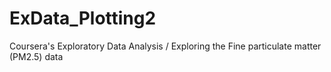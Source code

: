 # ExData_Plotting2
Coursera's Exploratory Data Analysis / Exploring the Fine particulate matter (PM2.5) data
